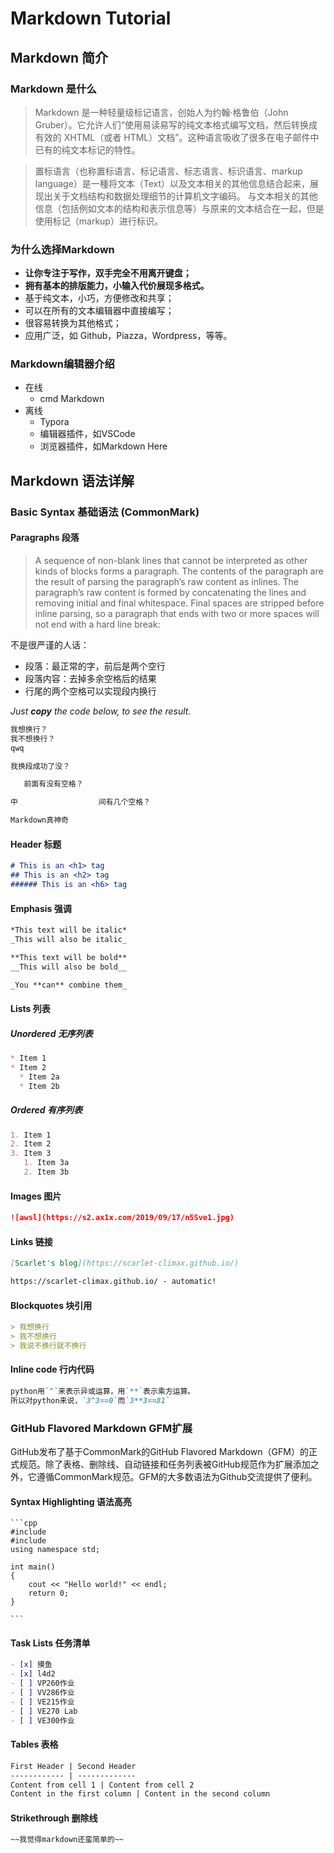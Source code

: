 # Markdown Tutorial

## Markdown 简介

### Markdown 是什么

> Markdown 是一种轻量级标记语言，创始人为约翰·格鲁伯（John Gruber）。它允许人们“使用易读易写的纯文本格式编写文档，然后转换成有效的 XHTML（或者 HTML）文档”。这种语言吸收了很多在电子邮件中已有的纯文本标记的特性。

> 置标语言（也称置标语言、标记语言、标志语言、标识语言、markup language）是一種将文本（Text）以及文本相关的其他信息结合起来，展现出关于文档结构和数据处理细节的计算机文字编码。 与文本相关的其他信息（包括例如文本的结构和表示信息等）与原来的文本结合在一起，但是使用标记（markup）进行标识。

### 为什么选择Markdown

- **让你专注于写作，双手完全不用离开键盘；**
- **拥有基本的排版能力，小输入代价展现多格式。**
- 基于纯文本，小巧，方便修改和共享；
- 可以在所有的文本编辑器中直接编写；
- 很容易转换为其他格式；
- 应用广泛，如 Github，Piazza，Wordpress，等等。

### Markdown编辑器介绍

- 在线
  - cmd Markdown
- 离线
  - Typora
  - 编辑器插件，如VSCode
  - 浏览器插件，如Markdown Here

## Markdown 语法详解

### Basic Syntax 基础语法 (CommonMark)

#### Paragraphs 段落

> A sequence of non-blank lines that cannot be interpreted as other kinds of blocks forms a paragraph. The contents of the paragraph are the result of parsing the paragraph’s raw content as inlines. The paragraph’s raw content is formed by concatenating the lines and removing initial and final whitespace. Final spaces are stripped before inline parsing, so a paragraph that ends with two or more spaces will not end with a hard line break:

不是很严谨的人话：

- 段落：最正常的字，前后是两个空行
- 段落内容：去掉多余空格后的结果
- 行尾的两个空格可以实现段内换行

_Just **copy** the code below, to see the result._



```markdown
我想换行？  
我不想换行？
qwq

我换段成功了没？

   前面有没有空格？

中                  间有几个空格？

Markdown真神奇
```
#### Header 标题



```markdown
# This is an <h1> tag
## This is an <h2> tag
###### This is an <h6> tag
```

#### Emphasis 强调



```markdown
*This text will be italic*
_This will also be italic_

**This text will be bold**
__This will also be bold__

_You **can** combine them_
```

#### Lists 列表

##### Unordered 无序列表



```markdown
* Item 1
* Item 2
  * Item 2a
  * Item 2b
```

##### Ordered 有序列表



```markdown
1. Item 1
2. Item 2
3. Item 3
   1. Item 3a
   2. Item 3b
```

#### Images 图片



```markdown
![awsl](https://s2.ax1x.com/2019/09/17/n5Sve1.jpg)
```

#### Links 链接



```markdown
[Scarlet's blog](https://scarlet-climax.github.io/)

https://scarlet-climax.github.io/ - automatic!
```

#### Blockquotes 块引用



```markdown
> 我想换行  
> 我不想换行
> 我说不换行就不换行
```


#### Inline code 行内代码



```markdown
python用`^`来表示异或运算，用`**`表示乘方运算。
所以对python来说，`3^3==0`而`3**3==81`
```

### GitHub Flavored Markdown GFM扩展

GitHub发布了基于CommonMark的GitHub Flavored Markdown（GFM）的正式规范。除了表格、删除线、自动链接和任务列表被GitHub规范作为扩展添加之外，它遵循CommonMark规范。GFM的大多数语法为Github交流提供了便利。

#### Syntax Highlighting 语法高亮



<pre><code>```cpp
#include <cstdio>
#include <iostream>
using namespace std;

int main()
{
    cout << "Hello world!" << endl;
    return 0;
}

```</code></pre>

#### Task Lists 任务清单



```markdown
- [x] 摸鱼
- [x] l4d2
- [ ] VP260作业
- [ ] VV286作业
- [ ] VE215作业
- [ ] VE270 Lab
- [ ] VE300作业
```

#### Tables 表格



```markdown
First Header | Second Header
------------ | -------------
Content from cell 1 | Content from cell 2
Content in the first column | Content in the second column
```

#### Strikethrough 删除线



```markdown
~~我觉得markdown还蛮简单的~~
```


